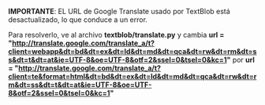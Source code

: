 **IMPORTANTE**: EL URL de Google Translate usado por TextBlob está desactualizado, lo que conduce a un error.

Para resolverlo, ve al archivo **textblob/translate.py** y cambia **url = "http://translate.google.com/translate_a/t?client=webapp&dt=bd&dt=ex&dt=ld&dt=md&dt=qca&dt=rw&dt=rm&dt=ss&dt=t&dt=at&ie=UTF-8&oe=UTF-8&otf=2&ssel=0&tsel=0&kc=1"** por **url = "http://translate.google.com/translate_a/t?client=te&format=html&dt=bd&dt=ex&dt=ld&dt=md&dt=qca&dt=rw&dt=rm&dt=ss&dt=t&dt=at&ie=UTF-8&oe=UTF-8&otf=2&ssel=0&tsel=0&kc=1"**